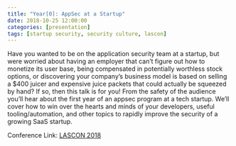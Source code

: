 ```yaml
---
title: "Year[0]: AppSec at a Startup"
date: 2018-10-25 12:00:00
categories: [presentation]
tags: [startup security, security culture, lascon]
---
```


Have you wanted to be on the application security team at a startup, but were worried about having an employer that can’t figure out how to monetize its user base, being compensated in potentially worthless stock options, or discovering your company’s business model is based on selling a $400 juicer and expensive juice packets that could actually be squeezed by hand? If so, then this talk is for you! From the safety of the audience you’ll hear about the first year of an appsec program at a tech startup. We’ll cover how to win over the hearts and minds of your developers, useful tooling/automation, and other topics to rapidly improve the security of a growing SaaS startup.

Conference Link: [LASCON 2018](https://www.youtube.com/watch?v=ImJqBX0OXew)
